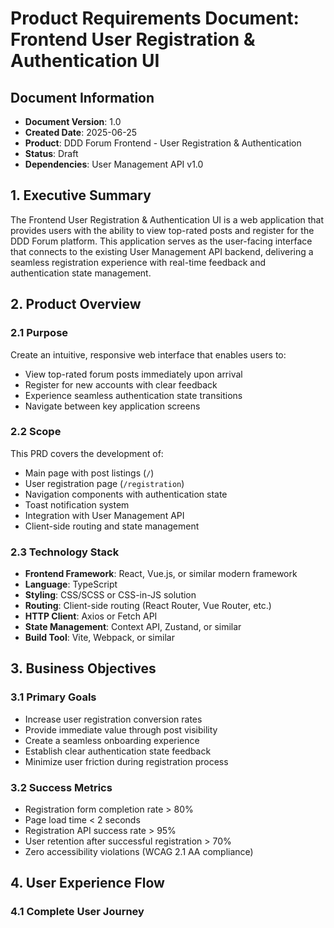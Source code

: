 # Product Requirements Document: Frontend User Registration & Authentication UI

## Document Information
- **Document Version**: 1.0
- **Created Date**: 2025-06-25
- **Product**: DDD Forum Frontend - User Registration & Authentication
- **Status**: Draft
- **Dependencies**: User Management API v1.0

## 1. Executive Summary

The Frontend User Registration & Authentication UI is a web application that provides users with the ability to view top-rated posts and register for the DDD Forum platform. This application serves as the user-facing interface that connects to the existing User Management API backend, delivering a seamless registration experience with real-time feedback and authentication state management.

## 2. Product Overview

### 2.1 Purpose
Create an intuitive, responsive web interface that enables users to:
- View top-rated forum posts immediately upon arrival
- Register for new accounts with clear feedback
- Experience seamless authentication state transitions
- Navigate between key application screens

### 2.2 Scope
This PRD covers the development of:
- Main page with post listings (`/`)
- User registration page (`/registration`)
- Navigation components with authentication state
- Toast notification system
- Integration with User Management API
- Client-side routing and state management

### 2.3 Technology Stack
- **Frontend Framework**: React, Vue.js, or similar modern framework
- **Language**: TypeScript
- **Styling**: CSS/SCSS or CSS-in-JS solution
- **Routing**: Client-side routing (React Router, Vue Router, etc.)
- **HTTP Client**: Axios or Fetch API
- **State Management**: Context API, Zustand, or similar
- **Build Tool**: Vite, Webpack, or similar

## 3. Business Objectives

### 3.1 Primary Goals
- Increase user registration conversion rates
- Provide immediate value through post visibility
- Create a seamless onboarding experience
- Establish clear authentication state feedback
- Minimize user friction during registration process

### 3.2 Success Metrics
- Registration form completion rate > 80%
- Page load time < 2 seconds
- Registration API success rate > 95%
- User retention after successful registration > 70%
- Zero accessibility violations (WCAG 2.1 AA compliance)

## 4. User Experience Flow

### 4.1 Complete User Journey
